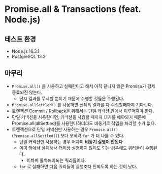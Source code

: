# Promise.all & Transactions (feat. Node.js)

## 테스트 환경

* Node.js 16.3.1
* PostgreSQL 13.2

## 마무리

* `Promise.all()` 을 사용하고 실패한다고 해서 아직 끝나지 않은 Promise가 강제 종료되진 않는다.
  * 단지 결과를 무시할 뿐이기 때문에 수행할 것들은 수행된다.
* `Promise.allSettled()` 를 사용하면 전체의 결과를 다 수집할때까지 기다린다. 
* 트랜잭션 Commit / Rollback을 위해서는 단일 커넥션 안에서 이루어져야 한다.
* 단일 커넥션을 사용한다면, 커넥션을 사용할 때까지 대기를 해야되기 때문에 Promise.all(allSettled)를 사용한다하더라도 비동기로 작업을 처리할 수가 없다.
* 트랜잭션으로 단일 커넥션만 사용하는 경우 `Promise.all()` (`Promise.allSettled()`) 보다 오히려 `for` 가 더 나을 수 있다.
  * 단일 커넥션만 사용하는 경우 어차피 **비동기 실행이 안된다**
  * 이미 앞에서 실패해서 더이상 실행하지 않아도 되는 경우에도 쿼리들이 수행된다.
    * 어차피 롤백해야되는 쿼리들이다.
  * `for` 로 실패하면 다음 쿼리들이 실행조차 안되도록 하는 것이 낫다. 
